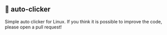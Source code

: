 ## :robot: auto-clicker

Simple auto clicker for Linux. If you think it is possible to improve the code, please open a pull request!
